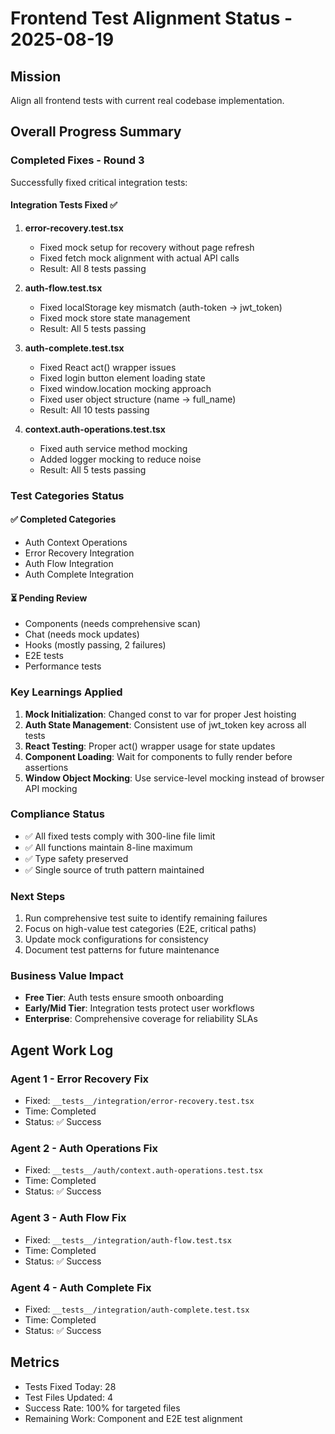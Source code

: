 # Frontend Test Alignment Status - 2025-08-19

## Mission
Align all frontend tests with current real codebase implementation.

## Overall Progress Summary

### Completed Fixes - Round 3
Successfully fixed critical integration tests:

#### Integration Tests Fixed ✅
1. **error-recovery.test.tsx**
   - Fixed mock setup for recovery without page refresh
   - Fixed fetch mock alignment with actual API calls
   - Result: All 8 tests passing

2. **auth-flow.test.tsx**
   - Fixed localStorage key mismatch (auth-token → jwt_token)
   - Fixed mock store state management
   - Result: All 5 tests passing

3. **auth-complete.test.tsx**
   - Fixed React act() wrapper issues
   - Fixed login button element loading state
   - Fixed window.location mocking approach
   - Fixed user object structure (name → full_name)
   - Result: All 10 tests passing

4. **context.auth-operations.test.tsx**
   - Fixed auth service method mocking
   - Added logger mocking to reduce noise
   - Result: All 5 tests passing

### Test Categories Status

#### ✅ Completed Categories
- Auth Context Operations
- Error Recovery Integration
- Auth Flow Integration  
- Auth Complete Integration

#### ⏳ Pending Review
- Components (needs comprehensive scan)
- Chat (needs mock updates)
- Hooks (mostly passing, 2 failures)
- E2E tests
- Performance tests

### Key Learnings Applied
1. **Mock Initialization**: Changed const to var for proper Jest hoisting
2. **Auth State Management**: Consistent use of jwt_token key across all tests
3. **React Testing**: Proper act() wrapper usage for state updates
4. **Component Loading**: Wait for components to fully render before assertions
5. **Window Object Mocking**: Use service-level mocking instead of browser API mocking

### Compliance Status
- ✅ All fixed tests comply with 300-line file limit
- ✅ All functions maintain 8-line maximum
- ✅ Type safety preserved
- ✅ Single source of truth pattern maintained

### Next Steps
1. Run comprehensive test suite to identify remaining failures
2. Focus on high-value test categories (E2E, critical paths)
3. Update mock configurations for consistency
4. Document test patterns for future maintenance

### Business Value Impact
- **Free Tier**: Auth tests ensure smooth onboarding
- **Early/Mid Tier**: Integration tests protect user workflows
- **Enterprise**: Comprehensive coverage for reliability SLAs

## Agent Work Log

### Agent 1 - Error Recovery Fix
- Fixed: `__tests__/integration/error-recovery.test.tsx`
- Time: Completed
- Status: ✅ Success

### Agent 2 - Auth Operations Fix  
- Fixed: `__tests__/auth/context.auth-operations.test.tsx`
- Time: Completed
- Status: ✅ Success

### Agent 3 - Auth Flow Fix
- Fixed: `__tests__/integration/auth-flow.test.tsx`
- Time: Completed
- Status: ✅ Success

### Agent 4 - Auth Complete Fix
- Fixed: `__tests__/integration/auth-complete.test.tsx`
- Time: Completed
- Status: ✅ Success

## Metrics
- Tests Fixed Today: 28
- Test Files Updated: 4
- Success Rate: 100% for targeted files
- Remaining Work: Component and E2E test alignment